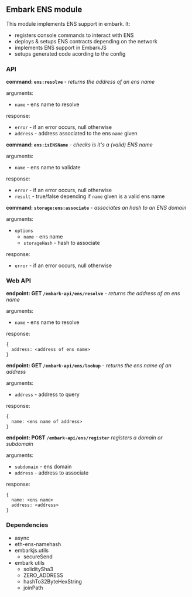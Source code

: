 ## Embark ENS module

This module implements ENS support in embark. It:
* registers console commands to interact with ENS
* deploys & setups ENS contracts depending on the network
* implements ENS support in EmbarkJS
* setups generated code acording to the config

### API

**command: `ens:resolve`** - _returns the address of an ens name_

arguments:

* `name` - ens name to resolve

response:

* `error` - if an error occurs, null otherwise
* `address` - address associated to the ens `name` given

**command: `ens:isENSName`** - _checks is it's a (valid) ENS name_

arguments:

* `name` - ens name to validate

response:

* `error` - if an error occurs, null otherwise
* `result` - true/false depending if `name` given is a valid ens name

**command: `storage:ens:associate`** - _associates an hash to an ENS domain_

arguments:

* `options`
  * `name` - ens name
  * `storageHash` - hash to associate

response:

* `error` - if an error occurs, null otherwise

### Web API

**endpoint: GET `/embark-api/ens/resolve`** - _returns the address of an ens name_

arguments:

* `name` - ens name to resolve

response:

```
{
  address: <address of ens name>
}
```

**endpoint: GET `/embark-api/ens/lookup`** - _returns the ens name of an address_

arguments:

* `address` - address to query

response:

```
{
  name: <ens name of address>
}
```

**endpoint: POST `/embark-api/ens/register`** _registers a domain or subdomain_

arguments:

* `subdomain` - ens domain
* `address` - address to associate

response:

```
{
  name: <ens name>
  address: <address>
}
```

### Dependencies

* async
* eth-ens-namehash
* embarkjs.utils
  * secureSend
* embark utils
  * soliditySha3
  * ZERO_ADDRESS
  * hashTo32ByteHexString
  * joinPath
